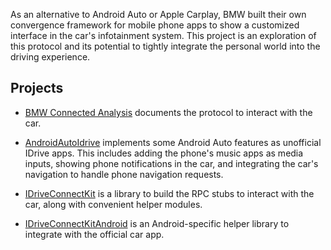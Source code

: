As an alternative to Android Auto or Apple Carplay, BMW built their own convergence framework for mobile phone apps to show a customized interface in the car's infotainment system. This project is an exploration of this protocol and its potential to tightly integrate the personal world into the driving experience.

## Projects

- [BMW Connected Analysis](https://hufman.github.io/BMWConnectedAnalysis/) documents the protocol to interact with the car.

- [AndroidAutoIdrive](https://github.com/hufman/AndroidAutoIdrive) implements some Android Auto features as unofficial IDrive apps. This includes adding the phone's music apps as media inputs, showing phone notifications in the car, and integrating the car's navigation to handle phone navigation requests.

- [IDriveConnectKit](https://github.com/hufman/IDriveConnectKit) is a library to build the RPC stubs to interact with the car, along with convenient helper modules.

- [IDriveConnectKitAndroid](https://github.com/hufman/IDriveConnectKitAndroid) is an Android-specific helper library to integrate with the official car app.
